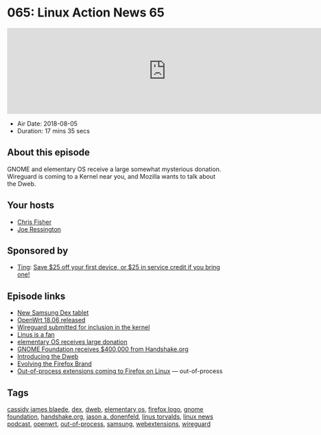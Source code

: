 # 065: Linux Action News 65

<iframe src="https://player.fireside.fm/v2/DAcK9LdX+vPzzhyCR?theme=dark" width="740" height="200" frameborder="0" scrolling="no"></iframe>

* Air Date: 2018-08-05
* Duration: 17 mins 35 secs

## About this episode

GNOME and elementary OS receive a large somewhat mysterious donation. Wireguard is coming to a Kernel near you, and Mozilla wants to talk about the Dweb.

## Your hosts
* [Chris Fisher](https://linuxactionnews.com/hosts/chris)
* [Joe Ressington](https://linuxactionnews.com/hosts/joe)

## Sponsored by

  * [Ting](https://linux.ting.com): [Save $25 off your first device, or $25 in service credit if you bring one!](https://linux.ting.com)



## Episode links

  * [New Samsung Dex tablet](https://arstechnica.com/gadgets/2018/08/samsungs-tab-s4-is-both-an-android-tablet-and-a-desktop-computer/ "New Samsung Dex tablet")
  * [OpenWrt 18.06 released](http://lists.infradead.org/pipermail/openwrt-devel/2018-August/013449.html "OpenWrt 18.06 released")
  * [Wireguard submitted for inclusion in the kernel](https://marc.info/?l=linux-netdev&m=153306429108040 "Wireguard submitted for inclusion in the kernel")
  * [Linus is a fan](http://lists.openwall.net/netdev/2018/08/02/124 "Linus is a fan")
  * [elementary OS receives large donation](https://medium.com/@cassidyjames/a-new-chapter-af85f4e64179 "elementary OS receives large donation")
  * [GNOME Foundation receives $400,000 from Handshake.org](https://www.gnome.org/news/2018/08/gnome-foundation-receives-400000-from-handshake-org/ "GNOME Foundation receives $400,000 from Handshake.org")
  * [Introducing the Dweb](https://hacks.mozilla.org/2018/07/introducing-the-d-web/ "Introducing the Dweb")
  * [Evolving the Firefox Brand](https://blog.mozilla.org/opendesign/evolving-the-firefox-brand/ "Evolving the Firefox Brand")
  * [Out-of-process extensions coming to Firefox on Linux](https://www.ghacks.net/2018/08/02/firefox-63-linux-out-of-process-extensions/ "Out-of-process extensions coming to Firefox on Linux") — out-of-process 



## Tags

[cassidy james blaede](https://linuxactionnews.com/tags/cassidy%20james%20blaede), [dex](https://linuxactionnews.com/tags/dex), [dweb](https://linuxactionnews.com/tags/dweb), [elementary os](https://linuxactionnews.com/tags/elementary%20os), [firefox logo](https://linuxactionnews.com/tags/firefox%20logo), [gnome foundation](https://linuxactionnews.com/tags/gnome%20foundation), [handshake.org](https://linuxactionnews.com/tags/handshake.org), [jason a. donenfeld](https://linuxactionnews.com/tags/jason%20a.%20donenfeld), [linus torvalds](https://linuxactionnews.com/tags/linus%20torvalds), [linux news podcast](https://linuxactionnews.com/tags/linux%20news%20podcast), [openwrt](https://linuxactionnews.com/tags/openwrt), [out-of-process](https://linuxactionnews.com/tags/out-of-process), [samsung](https://linuxactionnews.com/tags/samsung), [webextensions](https://linuxactionnews.com/tags/webextensions), [wireguard](https://linuxactionnews.com/tags/wireguard)